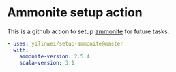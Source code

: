 # Ammonite setup action

This is a github action to setup [ammonite](https://ammonite.io/) for future tasks.

```yml
- uses: yilinwei/setup-ammonite@master
  with:
    ammonite-version: 2.5.4
    scala-version: 3.1
```
